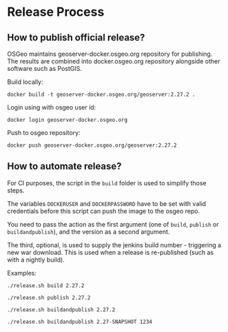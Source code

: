 # Release Process

## How to publish official release?

OSGeo maintains geoserver-docker.osgeo.org repository for publishing. The results are combined into docker.osgeo.org repository alongside other software such as PostGIS.

Build locally:

```shell
docker build -t geoserver-docker.osgeo.org/geoserver:2.27.2 .
```

Login using with osgeo user id:

```shell
docker login geoserver-docker.osgeo.org
```

Push to osgeo repository:

```shell
docker push geoserver-docker.osgeo.org/geoserver:2.27.2
```

## How to automate release?

For CI purposes, the script in the `build` folder is used to simplify those steps.

The variables `DOCKERUSER` and `DOCKERPASSWORD` have to be set with valid credentials before this script can push the image to the osgeo repo.

You need to pass the action as the first argument (one of `build`, `publish` or `buildandpublish`), and the version as a second argument.

The third, optional, is used to supply the jenkins build number - triggering a new war download. This is used when a release is re-published (such as with a nightly build).

Examples:

`./release.sh build 2.27.2`

`./release.sh publish 2.27.2`

`./release.sh buildandpublish 2.27.2`

`./release.sh buildandpublish 2.27-SNAPSHOT 1234`
